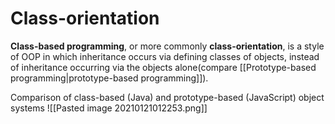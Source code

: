 # Class-orientation
**Class-based programming**, or more commonly **class-orientation**, is a style of OOP in  which inheritance occurs via defining classes of objects, instead of inheritance occurring via the objects alone(compare [[Prototype-based programming|prototype-based programming]]).


Comparison of class-based (Java) and prototype-based (JavaScript) object systems
![[Pasted image 20210121012253.png]]